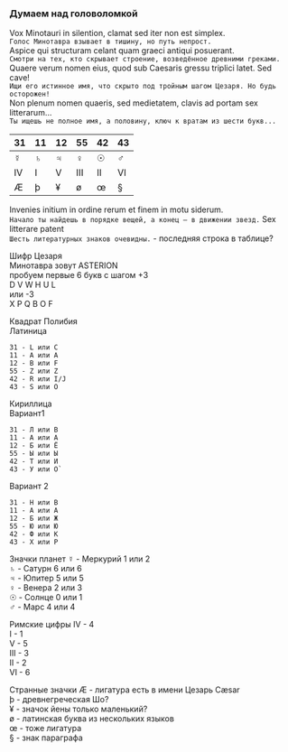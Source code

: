 ### Думаем над головоломкой

Vox Minotauri in silention, clamat sed iter non est simplex.  
`Голос Минотавра взывает в тишину, но путь непрост.`  
Aspice qui structuram celant quam graeci antiqui posuerant.  
`Смотри на тех, кто скрывает строение, возведённое древними греками.`  
Quaere verum nomen eius, quod sub Caesaris gressu triplici latet. Sed cave!   
`Ищи его истинное имя, что скрыто под тройным шагом Цезаря. Но будь осторожен!`   
Non plenum nomen quaeris, sed medietatem, clavis ad portam sex litterarum...  
`Ты ищешь не полное имя, а половину, ключ к вратам из шести букв...`  

| 31  | 11  | 12  | 55  | 42  | 43  |
| --- | --- | --- | --- | --- | --- |
| ☿   | ♄   | ♃   | ♀   | ☉   | ♂   |
| IV  | I   | V   | III | II  | VI  |
| Æ   | þ   | ¥   | ø   | œ   | §   |

Invenies initium in ordine rerum et finem in motu siderum.   
`Начало ты найдешь в порядке вещей, а конец – в движении звезд.` 
Sex litterare patent  
`Шесть литературных знаков очевидны.` - последняя строка в таблице?  

Шифр Цезаря  
Минотавра зовут ASTERION  
пробуем первые 6 букв с шагом +3  
D V W H U L  
или -3  
X P Q B O F  

Квадрат Полибия  
Латиница
 
	31 - L или C  
	11 - A или A  
	12 - B или F  
	55 - Z или Z  
	42 - R или I/J  
	43 - S или O  
	
Кириллица  
Вариант1
  
	31 - Л или В
	11 - A или A
	12 - Б или Ё
	55 - Ы или Ы
	42 - Т или И
	43 - У или О` 
	
Вариант 2

 	31 - Н или В
	11 - A или A
	12 - Б или Ж
	55 - Ю или Ю
	42 - Ф или К
	43 - Х или Р

Значки планет 
	☿ -  Меркурий 1 или 2  
	♄ - Сатурн 6 или 6  
	♃ - Юпитер 5 или 5  
	♀ - Венера 2 или 3  
	☉ - Солнце 0 или 1  
	♂ - Марс 4 или 4

Римские цифры
	IV - 4  
	I - 1  
	V - 5  
	III - 3  
	II - 2  
	VI - 6

Странные значки
	Æ - лигатура есть в имени Цезарь Cæsar  
	þ - древнегреческая Шо?  
	¥ - значок йены только маленький?  
	ø - латинская буква из нескольких языков  
	œ - тоже лигатура  
	§  - знак параграфа  
